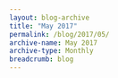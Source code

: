 ```yaml
---
layout: blog-archive
title: "May 2017"
permalink: /blog/2017/05/
archive-name: May 2017
archive-type: Monthly
breadcrumb: blog
---
```

